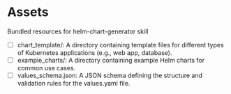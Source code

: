 # Assets

Bundled resources for helm-chart-generator skill

- [ ] chart_template/: A directory containing template files for different types of Kubernetes applications (e.g., web app, database).
- [ ] example_charts/: A directory containing example Helm charts for common use cases.
- [ ] values_schema.json: A JSON schema defining the structure and validation rules for the values.yaml file.
